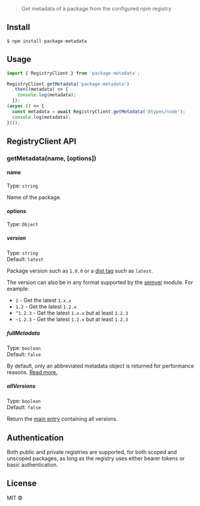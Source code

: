 > Get metadata of a package from the configured npm registry

## Install

```
$ npm install package-metadata
```


## Usage

```js
import { RegistryClient } from 'package-metadata';

RegistryClient.getMetadata('package-metadata')
  .then((metadata) => {
    console.log(metadata);
  });
(async () => {
  const metadata = await RegistryClient.getMetadata('@types/node');
  console.log(metadata);
})();
```


## RegistryClient API

### getMetadata(name, [options])

#### name

Type: `string`

Name of the package.

#### options

Type: `Object`

##### version

Type: `string`<br>
Default: `latest`

Package version such as `1.0.0` or a [dist tag](https://docs.npmjs.com/cli/dist-tag) such as `latest`.

The version can also be in any format supported by the [semver](https://github.com/npm/node-semver) module. For example:

- `1` - Get the latest `1.x.x`
- `1.2` - Get the latest `1.2.x`
- `^1.2.3` - Get the latest `1.x.x` but at least `1.2.3`
- `~1.2.3` - Get the latest `1.2.x` but at least `1.2.3`

##### fullMetadata

Type: `boolean`<br>
Default: `false`

By default, only an abbreviated metadata object is returned for performance reasons. [Read more.](https://github.com/npm/registry/blob/master/docs/responses/package-metadata.md)

##### allVersions

Type: `boolean`<br>
Default: `false`

Return the [main entry](https://registry.npmjs.org/package-metadata) containing all versions.


## Authentication

Both public and private registries are supported, for both scoped and unscoped packages, as long as the registry uses either bearer tokens or basic authentication.


## License

MIT ©